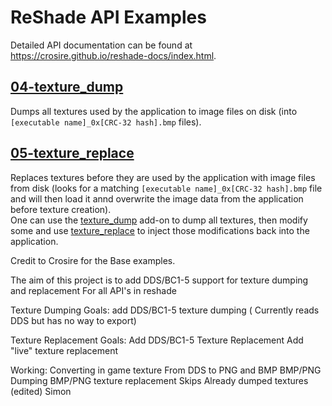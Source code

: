 ReShade API Examples
====================

Detailed API documentation can be found at https://crosire.github.io/reshade-docs/index.html.

## [04-texture_dump](/examples/04-texture_dump)

Dumps all textures used by the application to image files on disk (into `[executable name]_0x[CRC-32 hash].bmp` files).

## [05-texture_replace](/examples/05-texture_replace)

Replaces textures before they are used by the application with image files from disk (looks for a matching `[executable name]_0x[CRC-32 hash].bmp` file and will then load it annd overwrite the image data from the application before texture creation).\
One can use the [texture_dump](#04-texture_dump) add-on to dump all textures, then modify some and use [texture_replace](#05-texture_replace) to inject those modifications back into the application.

Credit to Crosire for the Base examples.

The aim of this project is to add DDS/BC1-5 support for texture dumping and replacement For all API's in reshade
 
Texture Dumping Goals:
add DDS/BC1-5 texture dumping ( Currently reads DDS but has no way to export)

Texture Replacement Goals:
Add DDS/BC1-5 Texture Replacement
Add "live" texture replacement 

Working:
Converting in game texture From DDS to PNG and BMP
BMP/PNG Dumping 
BMP/PNG texture replacement
Skips Already dumped textures (edited)
Simon
